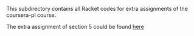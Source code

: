 This subdirectory contains all Racket codes for extra assignments of the coursera-pl course.

The extra assignment of section 5 could be found [here](https://github.com/edombowsky/coursera-pl/blob/master/assignments/section5/ExtraProblems.md)